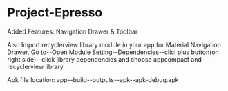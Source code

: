 # Project-Epresso 
Added Features:
  Navigation Drawer &
  Toolbar
  
  Also Import recyclerview library module in your app for Material Navigation Drawer.
  Go to--Open Module Setting--Dependencies--clicl plus button(on right side)--click library dependencies and choose appcompact and recyclerview library
  
  Apk file location:
  app--build--outputs--apk--apk-debug.apk

